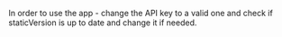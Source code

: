 In order to use the app - change the API key to a valid one and check if staticVersion is up to date and change it if needed.
